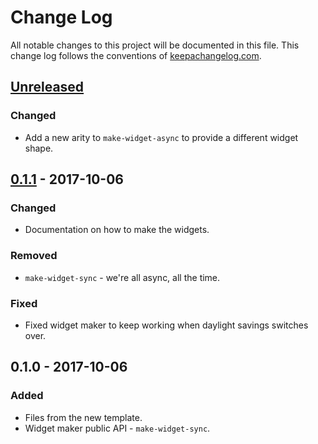 # Change Log
All notable changes to this project will be documented in this file. This change log follows the conventions of [keepachangelog.com](http://keepachangelog.com/).

## [Unreleased]
### Changed
- Add a new arity to `make-widget-async` to provide a different widget shape.

## [0.1.1] - 2017-10-06
### Changed
- Documentation on how to make the widgets.

### Removed
- `make-widget-sync` - we're all async, all the time.

### Fixed
- Fixed widget maker to keep working when daylight savings switches over.

## 0.1.0 - 2017-10-06
### Added
- Files from the new template.
- Widget maker public API - `make-widget-sync`.

[Unreleased]: https://github.com/your-name/double-booked/compare/0.1.1...HEAD
[0.1.1]: https://github.com/your-name/double-booked/compare/0.1.0...0.1.1
